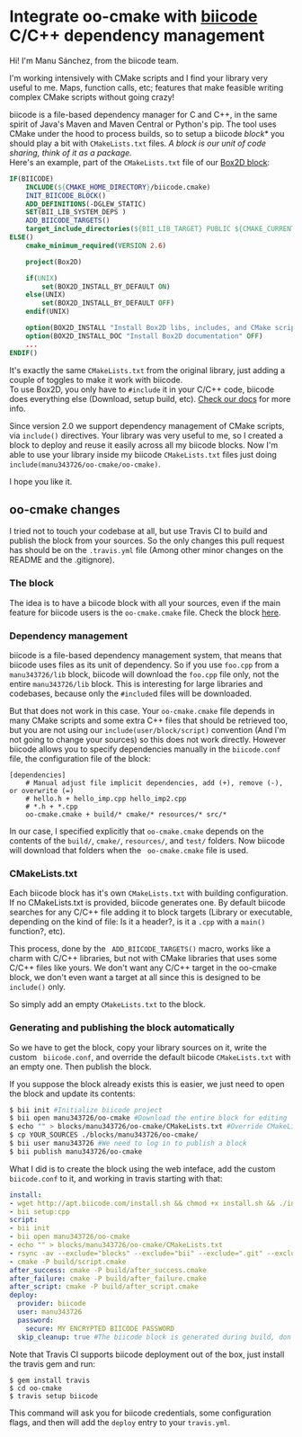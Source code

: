 
# Integrate oo-cmake with [biicode](www.biicode.com) C/C++ dependency management

Hi! I'm Manu Sánchez, from the biicode team.  

I'm working intensively with CMake scripts and I find your library very useful to me. Maps, function calls, etc; features that make feasible writing complex CMake scripts without going crazy!

biicode is a file-based dependency manager for C and C++, in the same spirit of Java's Maven and Maven Central or Python's pip. The tool uses CMake under the hood to process builds, so to setup a biicode *block** you should play a bit with `CMakeLists.txt` files. *A block is our unit of code sharing, think of it as a package.*    
Here's an example, part of the `CMakeLists.txt` file of our [Box2D block](https://www.biicode.com/erincatto/erincatto/box2d/master/10):

``` cmake
IF(BIICODE)
    INCLUDE(${CMAKE_HOME_DIRECTORY}/biicode.cmake)
    INIT_BIICODE_BLOCK()
    ADD_DEFINITIONS(-DGLEW_STATIC)
    SET(BII_LIB_SYSTEM_DEPS )
    ADD_BIICODE_TARGETS()
    target_include_directories(${BII_LIB_TARGET} PUBLIC ${CMAKE_CURRENT_SOURCE_DIR})
ELSE()
    cmake_minimum_required(VERSION 2.6)

    project(Box2D)

    if(UNIX)
        set(BOX2D_INSTALL_BY_DEFAULT ON)
    else(UNIX)
        set(BOX2D_INSTALL_BY_DEFAULT OFF)
    endif(UNIX)

    option(BOX2D_INSTALL "Install Box2D libs, includes, and CMake scripts" ${BOX2D_INSTALL_BY_DEFAULT})
    option(BOX2D_INSTALL_DOC "Install Box2D documentation" OFF)
    ...
ENDIF()
```

It's exactly the same `CMakeLists.txt` from the original library, just adding a couple of toggles to make it work with biicode.  
To use Box2D, you only have to `#include` it in your C/C++ code, biicode does everything else (Download, setup build, etc). [Check our docs](http://docs.biicode.com/) for more info.

Since version 2.0 we support dependency management of CMake scripts, via `include()` directives. Your library was very useful to me, so I created a block to deploy and reuse it easily across all my biicode blocks. Now I'm able to use your library inside my biicode `CMakeLists.txt` files just doing `include(manu343726/oo-cmake/oo-cmake)`.

I hope you like it.


## oo-cmake changes

I tried not to touch your codebase at all, but use Travis CI to build and publish the block from your sources. So the only changes this pull request has should be on the `.travis.yml` file (Among other minor changes on the README and the .gitignore).

### The block

The idea is to have a biicode block with all your sources, even if the main feature for biicode users is the `oo-cmake.cmake` file. Check the block [here](https://www.biicode.com/manu343726/oo-cmake).

### Dependency management

biicode is a file-based dependency management system, that means that biicode uses files as its unit of dependency. So if you use `foo.cpp` from a `manu343726/lib` block, biicode will download the `foo.cpp` file only, not the entire `manu343726/lib` block. This is interesting for large libraries and codebases, because only the `#include`d files will be downloaded.

But that does not work in this case. Your `oo-cmake.cmake` file depends in many CMake scripts and some extra C++ files that should be retrieved too, but you are not using our `include(user/block/script)` convention (And I'm not going to change your sources) so this does not work directly.
However biicode allows you to specify dependencies manually in the `biicode.conf` file, the configuration file of the block:

```
[dependencies]
    # Manual adjust file implicit dependencies, add (+), remove (-), or overwrite (=)
    # hello.h + hello_imp.cpp hello_imp2.cpp
    # *.h + *.cpp
    oo-cmake.cmake + build/* cmake/* resources/* src/*
```
In our case, I specified explicitly that `oo-cmake.cmake` depends on the contents of the `build/`, `cmake/`, `resources/`, and `test/` folders. Now biicode will download that folders when the ` oo-cmake.cmake` file is used.

### CMakeLists.txt

Each biicode block has it's own `CMakeLists.txt` with building configuration. If no CMakeLists.txt is provided, biicode generates one. By default biicode searches for any C/C++ file adding it to block targets (Library or executable, depending on the kind of file: Is it a header?, is it a `.cpp` with a `main()` function?, etc). 

This process, done by the ` ADD_BIICODE_TARGETS()` macro, works like a charm with C/C++ libraries, but not with CMake libraries that uses some C/C++ files like yours. We don't want any C/C++ target in the oo-cmake block, we don't even want a target at all since this is designed to be `include()` only. 

So simply add an empty `CMakeLists.txt` to the block. 

### Generating and publishing the block automatically

So we have to get the block, copy your library sources on it, write the custom ` biicode.conf`, and override the default biicode `CMakeLists.txt` with an empty one. Then publish the block.

If you suppose the block already exists this is easier, we just need to open the block and update its contents:

``` bash
$ bii init #Initialize biicode project
$ bii open manu343726/oo-cmake #Download the entire block for editing
$ echo "" > blocks/manu343726/oo-cmake/CMakeLists.txt #Override CMakeLists.txt
$ cp YOUR_SOURCES ./blocks/manu343726/oo-cmake/
$ bii user manu343726 #We need to log in to publish a block
$ bii publish manu343726/oo-cmake
```

What I did is to create the block using the web inteface, add the custom `biicode.conf` to it, and working in travis starting with that:

``` yaml
install: 
- wget http://apt.biicode.com/install.sh && chmod +x install.sh && ./install.sh
- bii setup:cpp
script:
- bii init
- bii open manu343726/oo-cmake
- echo "" > blocks/manu343726/oo-cmake/CMakeLists.txt
- rsync -av --exclude="blocks" --exclude="bii" --exclude=".git" --exclude=".gitignore" . blocks/manu343726/oo-cmake
- cmake -P build/script.cmake
after_success: cmake -P build/after_success.cmake
after_failure: cmake -P build/after_failure.cmake
after_script: cmake -P build/after_script.cmake
deploy:
  provider: biicode
  user: manu343726
  password:
    secure: MY ENCRYPTED BIICODE PASSWORD
  skip_cleanup: true #The biicode block is generated during build, don't discard build changes!
```

Note that Travis CI supports biicode deployment out of the box, just install the travis gem and run:

```
$ gem install travis
$ cd oo-cmake
$ travis setup biicode
```

This command will ask you for biicode credentials, some configuration flags, and then will add the `deploy` entry to your `travis.yml`.

